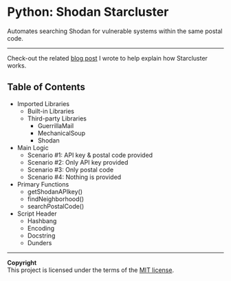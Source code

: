 # Python: Shodan Starcluster
Automates searching Shodan for vulnerable systems within the same postal code.

---

Check-out the related [blog post](#https://www.yoursecurity.tech/python-shodan-starcluster.html) I wrote to help explain how Starcluster works.

## Table of Contents
* Imported Libraries
	* Built-in Libraries
	* Third-party Libraries
		* GuerrillaMail
		* MechanicalSoup
		* Shodan
* Main Logic
	* Scenario #1: API key & postal code provided
	* Scenario #2: Only API key provided
	* Scenario #3: Only postal code
	* Scenario #4: Nothing is provided
* Primary Functions
	* getShodanAPIkey()
	* findNeighborhood()
	* searchPostalCode()
* Script Header
	* Hashbang
	* Encoding
	* Docstring
	* Dunders

---

**Copyright**<br>
This project is licensed under the terms of the [MIT license](/LICENSE).
